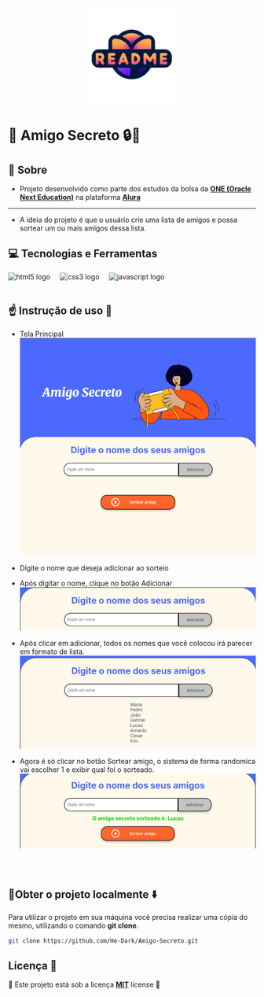 <div align="center">
  <img height="200" src="./assets/img/logo.png" alt="Logo Readme"/>
</div>

# 🚀 Amigo Secreto 🔒🔑

## 📌 Sobre

- Projeto desenvolvido como parte dos estudos da bolsa da **[ONE (Oracle Next Education)](https://www.oracle.com/br/education/oracle-next-education/)** na plataforma **[Alura](https://www.alura.com.br/?srsltid=AfmBOorGmTLvLY55LAmY5ua6TUqAXqoAIRQnveqyBbcYgFRDJlsxp86f)**

<hr>

- A ideia do projeto é que o usuário crie uma lista de amigos e possa sortear um ou mais amigos dessa lista.

## 💻 Tecnologias e Ferramentas

<div align="left">
<img src="https://cdn.jsdelivr.net/gh/devicons/devicon/icons/html5/html5-original.svg" height="40"  width="40" alt="html5 logo"  />
  <img width="12" />
  <img src="https://cdn.jsdelivr.net/gh/devicons/devicon/icons/css3/css3-original.svg" height="40"  width="40" alt="css3 logo"  />
  <img width="12" />
  <img src="https://cdn.jsdelivr.net/gh/devicons/devicon/icons/javascript/javascript-original.svg" height="40"  width="40" alt="javascript logo"  />
</div>
<br>

## ☝️ Instrução de uso 📖

- Tela Principal
  <img src="./assets/img/image.png"/>

- Digite o nome que deseja adicionar ao sorteio
- Após digitar o nome, clique no botão Adicionar
  <img src="./assets/img/digitarNome.jpg" />

- Após clicar em adicionar, todos os nomes que você colocou irá parecer em formato de lista.
  <img src="./assets/img/lista.jpg"/>

- Agora é só clicar no botão Sortear amigo, o sistema de forma randomica vai escolher 1 e exibir qual foi o sorteado.
  <img src="./assets/img/sorteado.jpg"/>

##

<br>

## 📍Obter o projeto localmente ⬇️

Para utilizar o projeto em sua máquina você precisa realizar uma cópia do mesmo, utilizando o comando **git clone**.

```bash
git clone https://github.com/He-Dark/Amigo-Secreto.git
```

## Licença 📃

🚨 Este projeto está sob a licença **[MIT](./LICENSE)** license 🚨
